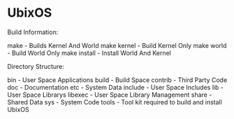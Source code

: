UbixOS
===============
Build Information:

make          - Builds Kernel And World
make kernel   - Build Kernel Only
make world    - Build World Only
make install  - Install World And Kernel


Directory Structure:

  bin         - User Space Applications
  build       - Build Space
  contrib     - Third Party Code
  doc         - Documentation
  etc         - System Data
  include     - User Space Includes
  lib         - User Space Librarys
  libexec     - User Space Library Management
  share       - Shared Data
  sys         - System Code
  tools       - Tool kit required to build and install UbixOS
